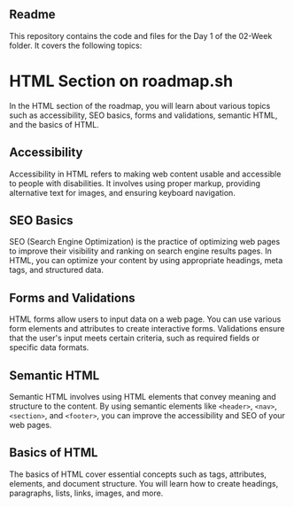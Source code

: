 
## Readme

This repository contains the code and files for the Day 1 of the 02-Week folder. It covers the following topics:

# HTML Section on roadmap.sh

In the HTML section of the roadmap, you will learn about various topics such as accessibility, SEO basics, forms and validations, semantic HTML, and the basics of HTML.

## Accessibility
Accessibility in HTML refers to making web content usable and accessible to people with disabilities. It involves using proper markup, providing alternative text for images, and ensuring keyboard navigation.

## SEO Basics
SEO (Search Engine Optimization) is the practice of optimizing web pages to improve their visibility and ranking on search engine results pages. In HTML, you can optimize your content by using appropriate headings, meta tags, and structured data.

## Forms and Validations
HTML forms allow users to input data on a web page. You can use various form elements and attributes to create interactive forms. Validations ensure that the user's input meets certain criteria, such as required fields or specific data formats.

## Semantic HTML
Semantic HTML involves using HTML elements that convey meaning and structure to the content. By using semantic elements like `<header>`, `<nav>`, `<section>`, and `<footer>`, you can improve the accessibility and SEO of your web pages.

## Basics of HTML
The basics of HTML cover essential concepts such as tags, attributes, elements, and document structure. You will learn how to create headings, paragraphs, lists, links, images, and more.